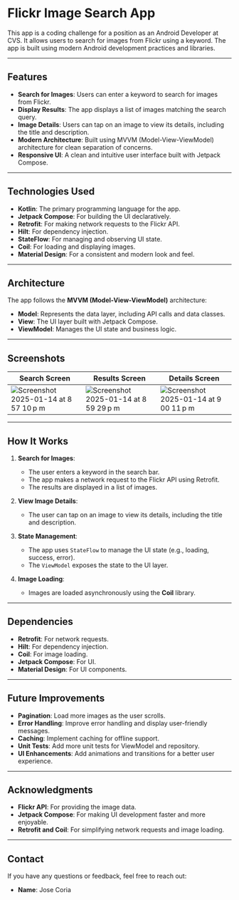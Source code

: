# Flickr Image Search App

This app is a coding challenge for a position as an Android Developer at CVS. It allows users to search for images from Flickr using a keyword. The app is built using modern Android development practices and libraries.

---

## Features

- **Search for Images**: Users can enter a keyword to search for images from Flickr.
- **Display Results**: The app displays a list of images matching the search query.
- **Image Details**: Users can tap on an image to view its details, including the title and description.
- **Modern Architecture**: Built using MVVM (Model-View-ViewModel) architecture for clean separation of concerns.
- **Responsive UI**: A clean and intuitive user interface built with Jetpack Compose.

---

## Technologies Used

- **Kotlin**: The primary programming language for the app.
- **Jetpack Compose**: For building the UI declaratively.
- **Retrofit**: For making network requests to the Flickr API.
- **Hilt**: For dependency injection.
- **StateFlow**: For managing and observing UI state.
- **Coil**: For loading and displaying images.
- **Material Design**: For a consistent and modern look and feel.

---

## Architecture

The app follows the **MVVM (Model-View-ViewModel)** architecture:

- **Model**: Represents the data layer, including API calls and data classes.
- **View**: The UI layer built with Jetpack Compose.
- **ViewModel**: Manages the UI state and business logic.

---

## Screenshots

| Search Screen | Results Screen | Details Screen |
|---------------|----------------|----------------|
| ![Screenshot 2025-01-14 at 8 57 10 p m](https://github.com/user-attachments/assets/5e446143-6b50-4eac-8528-09a8c52f5988) | ![Screenshot 2025-01-14 at 8 59 29 p m](https://github.com/user-attachments/assets/0a631258-800b-469f-996f-71afc1f1e9f5) | ![Screenshot 2025-01-14 at 9 00 11 p m](https://github.com/user-attachments/assets/21427fda-f03c-4a7f-9f4e-0be5251ec0e9) |


---

## How It Works

1. **Search for Images**:
   - The user enters a keyword in the search bar.
   - The app makes a network request to the Flickr API using Retrofit.
   - The results are displayed in a list of images.

2. **View Image Details**:
   - The user can tap on an image to view its details, including the title and description.

3. **State Management**:
   - The app uses `StateFlow` to manage the UI state (e.g., loading, success, error).
   - The `ViewModel` exposes the state to the UI layer.

4. **Image Loading**:
   - Images are loaded asynchronously using the **Coil** library.

---

## Dependencies

- **Retrofit**: For network requests.
- **Hilt**: For dependency injection.
- **Coil**: For image loading.
- **Jetpack Compose**: For UI.
- **Material Design**: For UI components.

---

## Future Improvements

- **Pagination**: Load more images as the user scrolls.
- **Error Handling**: Improve error handling and display user-friendly messages.
- **Caching**: Implement caching for offline support.
- **Unit Tests**: Add more unit tests for ViewModel and repository.
- **UI Enhancements**: Add animations and transitions for a better user experience.

---

## Acknowledgments

- **Flickr API**: For providing the image data.
- **Jetpack Compose**: For making UI development faster and more enjoyable.
- **Retrofit and Coil**: For simplifying network requests and image loading.

---

## Contact

If you have any questions or feedback, feel free to reach out:

- **Name**: Jose Coria

